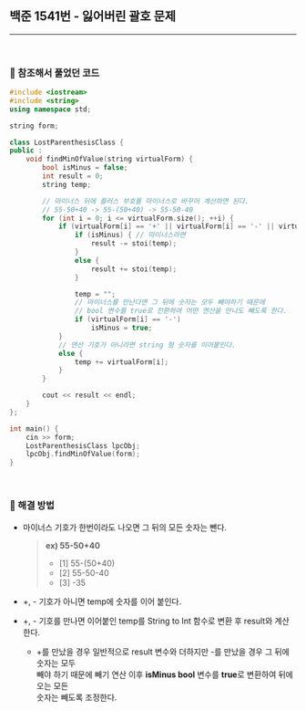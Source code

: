 ## **백준 1541번 - 잃어버린 괄호 문제**

***

<br> 

### :pushpin: 참조해서 풀었던 코드

```c++
#include <iostream>
#include <string>
using namespace std;

string form;

class LostParenthesisClass {
public : 
	void findMinOfValue(string virtualForm) {
		bool isMinus = false;
		int result = 0;
		string temp;

		// 마이너스 뒤에 플러스 부호를 마이너스로 바꾸어 계산하면 된다.
		// 55-50+40 -> 55-(50+40) -> 55-50-40
		for (int i = 0; i <= virtualForm.size(); ++i) {
			if (virtualForm[i] == '+' || virtualForm[i] == '-' || virtualForm[i] == '\0') {
				if (isMinus) { // 마이너스라면
					result -= stoi(temp);
				}
				else {
					result += stoi(temp);
				}

				temp = "";
                // 마이너스를 만난다면 그 뒤에 숫자는 모두 빼야하기 때문에
                // bool 변수를 true로 전환하여 어떤 연산을 만나도 빼도록 한다.
				if (virtualForm[i] == '-')
					isMinus = true;
			}
            // 연산 기호가 아니라면 string 형 숫자를 이어붙인다.
			else {
				temp += virtualForm[i];
			}
		}

		cout << result << endl;
	}
};

int main() {
	cin >> form;
	LostParenthesisClass lpcObj;
	lpcObj.findMinOfValue(form);
}
```

<br> 

### :pushpin: 해결 방법

- 마이너스 기호가 한번이라도 나오면 그 뒤의 모든 숫자는 뺀다.

  > **ex) 55-50+40**
  >
  > - [1] 55-(50+40)
  > - [2] 55-50-40
  > - [3] -35

- +, - 기호가 아니면 temp에 숫자를 이어 붙인다.

- +, - 기호를 만나면 이어붙인 temp를 String to Int 함수로 변환 후 result와 계산한다.

  - +를 만났을 경우 일반적으로 result 변수와 더하지만 -를 만났을 경우 그 뒤에 숫자는 모두<br> 빼야 하기 때문에 빼기 연산 이후 **isMinus bool** 변수를 **true**로 변환하여 뒤에 오는 모든<br> 숫자는 빼도록 조정한다.